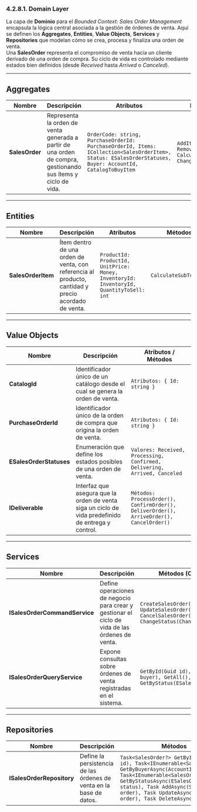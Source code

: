 ﻿### 4.2.8.1. Domain Layer

La capa de **Dominio** para el *Bounded Context: Sales Order Management* encapsula la lógica central asociada a la gestión de órdenes de venta. Aquí se definen los **Aggregates**, **Entities**, **Value Objects**, **Services** y **Repositories** que modelan cómo se crea, procesa y finaliza una orden de venta.  
Una **SalesOrder** representa el compromiso de venta hacia un cliente derivado de una orden de compra. Su ciclo de vida es controlado mediante estados bien definidos (desde *Received* hasta *Arrived* o *Canceled*).

---

## Aggregates

| Nombre         | Descripción                                                                                                   | Atributos                                                                                                                                                  | Métodos                                                     |
|----------------|---------------------------------------------------------------------------------------------------------------|------------------------------------------------------------------------------------------------------------------------------------------------------------|-------------------------------------------------------------|
| **SalesOrder** | Representa la orden de venta generada a partir de una orden de compra, gestionando sus ítems y ciclo de vida. | `OrderCode: string, PurchaseOrderId: PurchaseOrderId, Items: ICollection<SalesOrderItem>, Status: ESalesOrderStatuses, Buyer: AccountId, CatalogToBuyItem` | `AddItem(), RemoveItem(), CalculateTotal(), ChangeStatus()` |

---

## Entities

| Nombre             | Descripción                                                                                         | Atributos                                                                               | Métodos               |
|--------------------|-----------------------------------------------------------------------------------------------------|-----------------------------------------------------------------------------------------|-----------------------|
| **SalesOrderItem** | Ítem dentro de una orden de venta, con referencia al producto, cantidad y precio acordado de venta. | `ProductId: ProductId, UnitPrice: Money, InventoryId: InventoryId, QuantityToSell: int` | `CalculateSubTotal()` |

---

## Value Objects

| Nombre                  | Descripción                                                                                        | Atributos / Métodos                                                                     |
|-------------------------|----------------------------------------------------------------------------------------------------|-----------------------------------------------------------------------------------------|
| **CatalogId**           | Identificador único de un catálogo desde el cual se genera la orden de venta.                      | `Atributos: { Id: string }`                                                             |
| **PurchaseOrderId**     | Identificador único de la orden de compra que origina la orden de venta.                           | `Atributos: { Id: string }`                                                             |
| **ESalesOrderStatuses** | Enumeración que define los estados posibles de una orden de venta.                                 | `Valores: Received, Processing, Confirmed, Delivering, Arrived, Canceled`               |
| **IDeliverable**        | Interfaz que asegura que la orden de venta siga un ciclo de vida predefinido de entrega y control. | `Métodos: ProcessOrder(), ConfirmOrder(), DeliverOrder(), ArriveOrder(), CancelOrder()` |

---

## Services

| Nombre                        | Descripción                                                                                    | Métodos (Commands / Queries)                                                                                                                                                   |
|-------------------------------|------------------------------------------------------------------------------------------------|--------------------------------------------------------------------------------------------------------------------------------------------------------------------------------|
| **ISalesOrderCommandService** | Define operaciones de negocio para crear y gestionar el ciclo de vida de las órdenes de venta. | `CreateSalesOrder(CreateSalesOrderCommand), UpdateSalesOrder(UpdateSalesOrderCommand), CancelSalesOrder(CancelSalesOrderCommand), ChangeStatus(ChangeSalesOrderStatusCommand)` |
| **ISalesOrderQueryService**   | Expone consultas sobre órdenes de venta registradas en el sistema.                             | `GetById(Guid id), GetByBuyer(AccountId buyer), GetAll(), GetByStatus(ESalesOrderStatuses status)`                                                                             |

---

## Repositories

| Nombre                    | Descripción                                                         | Métodos                                                                                                                                                                                                                                                                               |
|---------------------------|---------------------------------------------------------------------|---------------------------------------------------------------------------------------------------------------------------------------------------------------------------------------------------------------------------------------------------------------------------------------|
| **ISalesOrderRepository** | Define la persistencia de las órdenes de venta en la base de datos. | `Task<SalesOrder?> GetByIdAsync(Guid id), Task<IEnumerable<SalesOrder>> GetByBuyerAsync(AccountId buyer), Task<IEnumerable<SalesOrder>> GetByStatusAsync(ESalesOrderStatuses status), Task AddAsync(SalesOrder order), Task UpdateAsync(SalesOrder order), Task DeleteAsync(Guid id)` |
